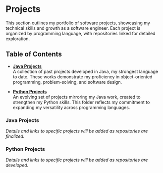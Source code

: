 # Projects

This section outlines my portfolio of software projects, showcasing my technical skills and growth as a software engineer. Each project is organized by programming language, with repositories linked for detailed exploration.

## Table of Contents

- **[Java Projects](https://github.com/bstuva/Projects/tree/master/Java/CSE110)**  
  A collection of past projects developed in Java, my strongest language to date. These works demonstrate my proficiency in object-oriented programming, problem-solving, and software design.

- **[Python Projects](https://github.com/bstuva/Projects/tree/master/Python)**  
  An evolving set of projects mirroring my Java work, created to strengthen my Python skills. This folder reflects my commitment to expanding my versatility across programming languages.

### Java Projects
*Details and links to specific projects will be added as repositories are finalized.*

### Python Projects
*Details and links to specific projects will be added as repositories are developed.*
